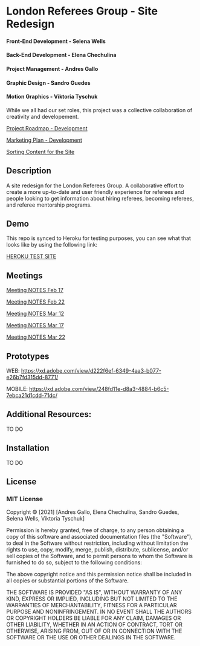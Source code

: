 # London Referees Group - Site Redesign

#### Front-End Development - Selena Wells
#### Back-End Development - Elena Chechulina
#### Project Management - Andres Gallo
#### Graphic Design - Sandro Guedes
#### Motion Graphics - Viktoria Tyschuk

While we all had our set roles, this project was a collective collaboration of creativity and developement. 

[Project Roadmap - Development](https://docs.google.com/document/d/1jKIRC5lcCswV4oYbWX_9gKDXRhS4yAtBTiNUOvjJfyc/edit?usp=sharing)

[Marketing Plan - Development](https://docs.google.com/document/d/1mXgVSh-t-D2KV3_ycXga1dkLhaD8fwbzfEb9f9763lo/edit)

[Sorting Content for the Site](https://docs.google.com/document/d/1XaXf30Eo71wDD2VIfIVFIPhlPmaU2bTSTbgVZOId1wY/edit)


## Description
A site redesign for the London Referees Group. A collaborative effort to create a more up-to-date and user friendly experience for referees and people looking to get information about hiring referees, becoming referees, and referee mentorship programs.


## Demo
This repo is synced to Heroku for testing purposes, you can see what that looks like by using the following link:

[HEROKU TEST SITE](https://london-referees-group.herokuapp.com/)


## Meetings
[Meeting NOTES Feb 17](https://docs.google.com/document/d/1ufjK0t2ib5CgUB48CiGjx5CjOTLOJMI6bJh7QMMoPdI/edit?usp=sharing)

[Meeting NOTES Feb 22](https://docs.google.com/document/d/1JXk8sp-JowswwIr3EKPb8rQCac5NEShnfKaCwbxyoNg/edit)

[Meeting NOTES Mar 12](https://docs.google.com/document/d/1LFbnOm-QZyJpMPssL4PQGl7aJ6nzlhfRTGENRmVnupE/edit)

[Meeting NOTES Mar 17](https://docs.google.com/document/d/1m77js28Qy9HIKKT3DTVqp3PPR91-zth3w0Xs9ywdmHM/edit)

[Meeting NOTES Mar 22](https://docs.google.com/document/d/1o7dtYS9odcDAIB0CcF3NuML71CcB0ZxZHxojAxiwW-k/edit)


## Prototypes

WEB: https://xd.adobe.com/view/d222f6ef-6349-4aa3-b077-e26b7fd315dd-8771/

MOBILE: https://xd.adobe.com/view/248fd11e-d8a3-4884-b6c5-7ebca21d1cdd-71dc/


## Additional Resources:
TO DO


## Installation
TO DO 


## License
### MIT License

Copyright © [2021] [Andres Gallo, Elena Chechulina, Sandro Guedes, Selena Wells, Viktoria Tyschuk]

Permission is hereby granted, free of charge, to any person obtaining a copy
of this software and associated documentation files (the "Software"), to deal
in the Software without restriction, including without limitation the rights
to use, copy, modify, merge, publish, distribute, sublicense, and/or sell
copies of the Software, and to permit persons to whom the Software is
furnished to do so, subject to the following conditions:

The above copyright notice and this permission notice shall be included in all
copies or substantial portions of the Software.

THE SOFTWARE IS PROVIDED "AS IS", WITHOUT WARRANTY OF ANY KIND, EXPRESS OR
IMPLIED, INCLUDING BUT NOT LIMITED TO THE WARRANTIES OF MERCHANTABILITY,
FITNESS FOR A PARTICULAR PURPOSE AND NONINFRINGEMENT. IN NO EVENT SHALL THE
AUTHORS OR COPYRIGHT HOLDERS BE LIABLE FOR ANY CLAIM, DAMAGES OR OTHER
LIABILITY, WHETHER IN AN ACTION OF CONTRACT, TORT OR OTHERWISE, ARISING FROM,
OUT OF OR IN CONNECTION WITH THE SOFTWARE OR THE USE OR OTHER DEALINGS IN THE
SOFTWARE.
